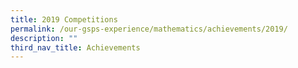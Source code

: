 ```yaml
---
title: 2019 Competitions
permalink: /our-gsps-experience/mathematics/achievements/2019/
description: ""
third_nav_title: Achievements
---
```

